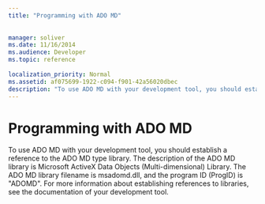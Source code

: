 ```yaml
---
title: "Programming with ADO MD"
 
 
manager: soliver
ms.date: 11/16/2014
ms.audience: Developer
ms.topic: reference
  
localization_priority: Normal
ms.assetid: af075699-1922-c094-f901-42a56020dbec
description: "To use ADO MD with your development tool, you should establish a reference to the ADO MD type library. The description of the ADO MD library is Microsoft ActiveX Data Objects (Multi-dimensional) Library. The ADO MD library filename is msadomd.dll, and the program ID (ProgID) isADOMD. For more information about establishing references to libraries, see the documentation of your development tool."
---
```


# Programming with ADO MD

To use ADO MD with your development tool, you should establish a reference to the ADO MD type library. The description of the ADO MD library is Microsoft ActiveX Data Objects (Multi-dimensional) Library. The ADO MD library filename is msadomd.dll, and the program ID (ProgID) is "ADOMD". For more information about establishing references to libraries, see the documentation of your development tool.
  

